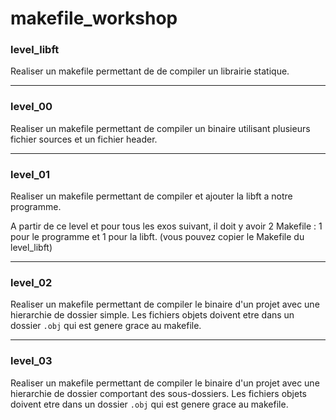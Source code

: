 # makefile_workshop

### level_libft

Realiser un makefile permettant de de compiler un librairie statique.

---

### level_00

Realiser un makefile permettant de compiler un binaire utilisant plusieurs fichier sources et un fichier header.

---

### level_01

Realiser un makefile permettant de compiler et ajouter la libft a notre programme.

A partir de ce level et pour tous les exos suivant, il doit y avoir 2 Makefile : 1 pour le programme et 1 pour la libft. (vous pouvez copier le Makefile du level_libft)

---

### level_02

Realiser un makefile permettant de compiler le binaire d'un projet avec une hierarchie de dossier simple.
Les fichiers objets doivent etre dans un dossier `.obj` qui est genere grace au makefile.

---

### level_03

Realiser un makefile permettant de compiler le binaire d'un projet avec une hierarchie de dossier comportant des sous-dossiers.
Les fichiers objets doivent etre dans un dossier `.obj` qui est genere grace au makefile.
